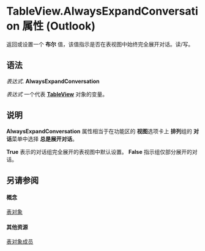 
# TableView.AlwaysExpandConversation 属性 (Outlook)

返回或设置一个 **布尔** 值，该值指示是否在表视图中始终完全展开对话。读/写。


## 语法

 _表达式_. **AlwaysExpandConversation**

 _表达式_ 一个代表 **[TableView](026e27f8-1655-060d-e8cc-87eaaf4f1510.md)** 对象的变量。


## 说明

 **AlwaysExpandConversation** 属性相当于在功能区的 **视图**选项卡上 **排列**组的 **对话**菜单中选择 **总是展开对话**。

 **True** 表示的对话组完全展开的表视图中默认设置。 **False** 指示组仅部分展开的对话。


## 另请参阅


#### 概念


[表对象](026e27f8-1655-060d-e8cc-87eaaf4f1510.md)
#### 其他资源


[表对象成员](2cc17ec6-12cf-d335-9370-d3922b45510e.md)